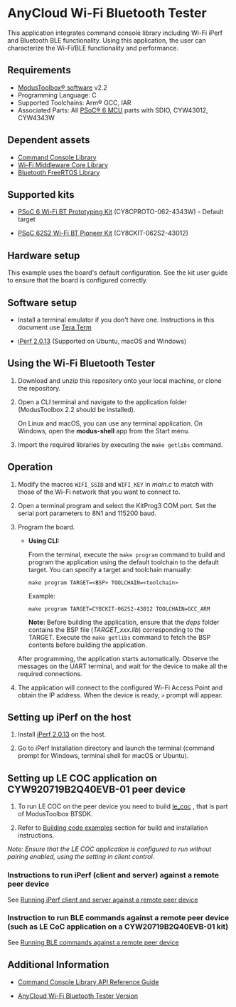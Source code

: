 # AnyCloud Wi-Fi Bluetooth Tester
This application integrates command console library including Wi-Fi iPerf and Bluetooth BLE functionality. Using this application, the user can characterize the Wi-Fi/BLE functionality and performance.

## Requirements
- [ModusToolbox® software](https://www.cypress.com/products/modustoolbox-software-environment) v2.2
- Programming Language: C
- Supported Toolchains: Arm® GCC, IAR
- Associated Parts: All [PSoC® 6 MCU](http://www.cypress.com/PSoC6) parts with SDIO, CYW43012, CYW4343W

## Dependent assets
- [Command Console Library](http://github.com/cypresssemiconductorco/command-console)
- [Wi-Fi Middleware Core Library](http://github.com/cypresssemiconductorco/wifi-mw-core)
- [Bluetooth FreeRTOS Library](http://github.com/cypresssemiconductorco/bluetooth-freertos)

## Supported kits
- [PSoC 6 Wi-Fi BT Prototyping Kit](https://www.cypress.com/CY8CPROTO-062-4343W) (CY8CPROTO-062-4343W) - Default target

- [PSoC 62S2 Wi-Fi BT Pioneer Kit](https://www.cypress.com/CY8CKIT-062S2-43012) (CY8CKIT-062S2-43012)

## Hardware setup
This example uses the board's default configuration. See the kit user guide to ensure that the board is configured correctly.

## Software setup
- Install a terminal emulator if you don't have one. Instructions in this document use [Tera Term](https://ttssh2.osdn.jp/index.html.en)

- [iPerf 2.0.13](https://sourceforge.net/projects/iperf2/files/) (Supported on Ubuntu, macOS and Windows)

## Using the Wi-Fi Bluetooth Tester

1. Download and unzip this repository onto your local machine, or clone the repository.

2. Open a CLI terminal and navigate to the application folder (ModusToolbox 2.2 should be installed).

   On Linux and macOS, you can use any terminal application. On Windows, open the **modus-shell** app from the Start menu.

3. Import the required libraries by executing the `make getlibs` command.

## Operation

1. Modify the macros `WIFI_SSID` and `WIFI_KEY` in *main.c* to match with those of the Wi-Fi network that you want to connect to.

2. Open a terminal program and select the KitProg3 COM port. Set the serial port parameters to 8N1 and 115200 baud.

3. Program the board.

   - **Using CLI:**

      From the terminal, execute the `make program` command to build and program the application using the default toolchain to the default target. You can specify a target and toolchain manually:
      ```
      make program TARGET=<BSP> TOOLCHAIN=<toolchain>
      ```
      
      Example:
      ```
      make program TARGET=CY8CKIT-062S2-43012 TOOLCHAIN=GCC_ARM
      ```
      
        **Note:** Before building the application, ensure that the *deps* folder contains the BSP file (*TARGET_xxx.lib*) corresponding to the TARGET. Execute the `make getlibs` command to fetch the BSP contents before building the application.

   After programming, the application starts automatically. Observe the messages on the UART terminal, and wait for the device to make all the required connections.

4. The application will connect to the configured Wi-Fi Access Point and obtain the IP address. When the device is ready, `>` prompt will appear.

## Setting up iPerf on the host

1. Install [iPerf 2.0.13](https://sourceforge.net/projects/iperf2/files/) on the host.

2. Go to iPerf installation directory and launch the terminal (command prompt for Windows, terminal shell for macOS or Ubuntu).

## Setting up LE COC application on CYW920719B2Q40EVB-01 peer device

1. To run LE COC on the peer device you need to build [le_coc](https://github.com/cypresssemiconductorco/mtb-examples-CYW920719B2Q40EVB-01-btsdk-ble/tree/master/ble/le_coc) , that is part of ModusToolbox BTSDK.

2. Refer to [Building code examples](https://github.com/cypresssemiconductorco/mtb-examples-CYW920719B2Q40EVB-01-btsdk-ble#building-code-examples) section for build and installation instructions.

*Note: Ensure that the LE COC application is configured to run without pairing enabled, using the setting in client control.*

### Instructions to run iPerf (client and server) against a remote peer device
See [Running iPerf client and server against a remote peer device](http://github.com/cypresssemiconductorco/command-console##run-iperf-client-and-server-against-a-remote-peer-device)

### Instruction to run BLE commands against a remote peer device (such as LE CoC application on a CYW20719B2Q40EVB-01 kit)
See [Running BLE commands against a remote peer device](http://github.com/cypresssemiconductorco/command-console#run-ble-commands-against-a-remote-peer-device)

## Additional Information
- [Command Console Library API Reference Guide](https://cypresssemiconductorco.github.io/command-console/api_reference_manual/html/index.html)

- [AnyCloud Wi-Fi Bluetooth Tester Version](./version.txt)

